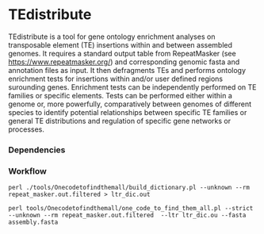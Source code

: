 # TEdistribute

TEdistribute is a tool for gene ontology enrichment analyses on transposable element (TE) insertions within and between assembled genomes. It requires a standard output table from RepeatMasker (see https://www.repeatmasker.org/) and corresponding genomic fasta and annotation files as input. It then defragments TEs and  performs ontology enrichment tests for insertions within and/or user defined regions surounding genes. Enrichment tests can be independently performed on TE families or specific elements. Tests can be performed either within a genome or, more powerfully, comparatively between genomes of different species to identify potential relationships between specific TE families or general TE distributions and regulation of specific gene networks or processes.

### Dependencies 






### Workflow

```
perl ./tools/Onecodetofindthemall/build_dictionary.pl --unknown --rm repeat_masker.out.filtered > ltr_dic.out
```

```
perl tools/Onecodetofindthemall/one_code_to_find_them_all.pl --strict --unknown --rm repeat_masker.out.filtered  --ltr ltr_dic.ou --fasta assembly.fasta
```
